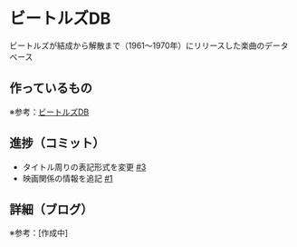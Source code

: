 # ビートルズDB

ビートルズが結成から解散まで（1961〜1970年）にリリースした楽曲のデータベース

## 作っているもの

※参考：[ビートルズDB](https://beatles-db.vercel.app/)

## 進捗（コミット）

- タイトル周りの表記形式を変更 [#3](https://github.com/ryo-i/beatles-db/issues/3)
- 映画関係の情報を追記 [#1](https://github.com/ryo-i/beatles-db/issues/1)

## 詳細（ブログ）

※参考：[作成中]